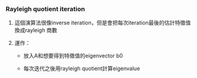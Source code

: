 ### Rayleigh quotient iteration
1.  這個演算法很像inverse iteration，但是會把每次iteration最後的估計特徵值換成rayleigh 商數

2.  運作：
    -   放入A和想要得到特徵值的eigenvector b0

    -   每次迭代之後用rayleigh quotient計算eigenvalue